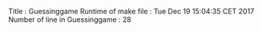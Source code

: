 Title : Guessinggame
Runtime of make file : Tue Dec 19 15:04:35 CET 2017
Number of line in Guessinggame : 28 
